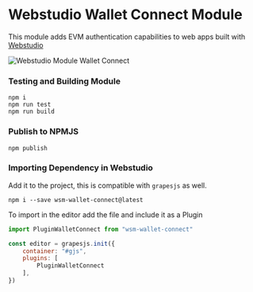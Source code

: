  # Webstudio Wallet Connect Module

This module adds EVM authentication capabilities to web apps built with [Webstudio](https://webstudio.so)

 ![Webstudio Module Wallet Connect](https://github.com/webstudioso/wsm-wallet-connect/actions/workflows/production.yml/badge.svg)

### Testing and Building Module
```
npm i
npm run test
npm run build
```

### Publish to NPMJS
```
npm publish
```

### Importing Dependency in Webstudio
Add it to the project, this is compatible with `grapesjs` as well.
```shell
npm i --save wsm-wallet-connect@latest
```
To import in the editor add the file and include it as a Plugin
```js
import PluginWalletConnect from "wsm-wallet-connect"

const editor = grapesjs.init({
    container: "#gjs",
    plugins: [
        PluginWalletConnect
    ],
})
```